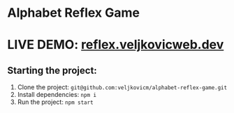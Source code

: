 # Alphabet Reflex Game

# LIVE DEMO: [reflex.veljkovicweb.dev](https://reflex.veljkovicweb.dev)

## Starting the project:

1. Clone the project: `git@github.com:veljkovicm/alphabet-reflex-game.git`
2. Install dependencies: `npm i`
3. Run the project: `npm start`

